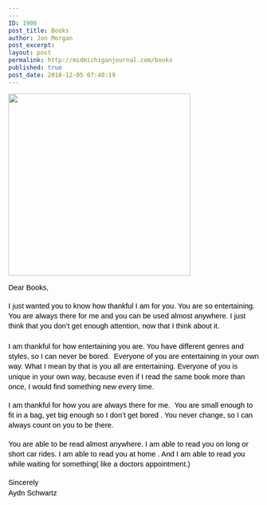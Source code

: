 ```yaml
---
---
ID: 1906
post_title: Books
author: Jon Morgan
post_excerpt:
layout: post
permalink: http://midmichiganjournal.com/books
published: true
post_date: 2018-12-05 07:40:19
---
```

<p dir="ltr"><a href="http://midmichiganjournal.com/mid-michigan-journal-launches-30-days-of-thanksgiving-writing-challenge/null-20" rel="attachment wp-att-1601"><img class="alignnone size-medium wp-image-1601" src="http://midmichiganjournal.com/wp-content/uploads/2018/10/null-2-365x365.png" alt="" width="365" height="365" /></a></p>
<p dir="ltr" style="line-height: 1.38; margin-top: 0pt; margin-bottom: 0pt;"><span style="font-size: 11pt; font-family: Arial; color: #000000; background-color: transparent; font-weight: 400; font-style: normal; font-variant: normal; text-decoration: none; vertical-align: baseline;">Dear Books,</span></p>
<b id="docs-internal-guid-8389f3df-7fff-cac4-4b44-838a1136fb72" style="font-weight: normal;"> </b>
<p dir="ltr" style="line-height: 1.38; margin-top: 0pt; margin-bottom: 0pt;"><span style="font-size: 11pt; font-family: Arial; color: #000000; background-color: transparent; font-weight: 400; font-style: normal; font-variant: normal; text-decoration: none; vertical-align: baseline;">I just wanted you to know how thankful I am for you. You are so entertaining. You are always there for me and you can be used almost anywhere. I just think that you don’t get enough attention, now that I think about it.</span></p>
<p dir="ltr" style="line-height: 1.38; margin-top: 0pt; margin-bottom: 0pt;"><span style="font-size: 11pt; font-family: Arial; color: #000000; background-color: transparent; font-weight: 400; font-style: normal; font-variant: normal; text-decoration: none; vertical-align: baseline;"><br class="kix-line-break" /></span> <span style="font-size: 11pt; font-family: Arial; color: #000000; background-color: transparent; font-weight: 400; font-style: normal; font-variant: normal; text-decoration: none; vertical-align: baseline;">I am thankful for how entertaining you are. You have different genres and styles, so I can never be bored.  Everyone of you are entertaining in your own way. What I mean by that is you all are entertaining. Everyone of you is unique in your own way, because even if I read the same book more than once, I would find something new every time.</span></p>
<b style="font-weight: normal;"> </b>
<p dir="ltr" style="line-height: 1.38; margin-top: 0pt; margin-bottom: 0pt;"><span style="font-size: 11pt; font-family: Arial; color: #000000; background-color: transparent; font-weight: 400; font-style: normal; font-variant: normal; text-decoration: none; vertical-align: baseline;">I am thankful for how you are always there for me.  You are small enough to fit in a bag, yet big enough so I don’t get bored . You never change, so I can always count on you to be there.  </span></p>
<b style="font-weight: normal;"> </b>
<p dir="ltr" style="line-height: 1.38; margin-top: 0pt; margin-bottom: 0pt;"><span style="font-size: 11pt; font-family: Arial; color: #000000; background-color: transparent; font-weight: 400; font-style: normal; font-variant: normal; text-decoration: none; vertical-align: baseline;">You are able to be read almost anywhere. I am able to read you on long or short car rides. I am able to read you at home . And I am able to read you while waiting for something( like a doctors appointment.) </span></p>
<b style="font-weight: normal;"> </b>
<p dir="ltr" style="line-height: 1.38; margin-top: 0pt; margin-bottom: 0pt; text-align: left;"><span style="font-size: 11pt; font-family: Arial; color: #000000; background-color: transparent; font-weight: 400; font-style: normal; font-variant: normal; text-decoration: none; vertical-align: baseline;">Sincerely</span></p>
<p dir="ltr" style="line-height: 1.38; margin-top: 0pt; margin-bottom: 0pt; text-align: left;"><span style="font-size: 11pt; font-family: Arial; color: #000000; background-color: transparent; font-weight: 400; font-style: normal; font-variant: normal; text-decoration: none; vertical-align: baseline;">Aydn Schwartz</span></p>